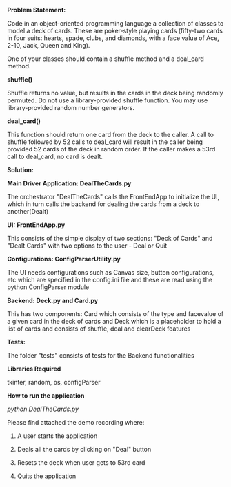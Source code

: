 **Problem Statement:**

Code in an object-oriented programming language a collection of classes to model a deck of
cards. These are poker-style playing cards (fifty-two cards in four suits: hearts, spade, clubs,
and diamonds, with a face value of Ace, 2-10, Jack, Queen and King).

One of your classes should contain a shuffle method and a deal_card method.

**shuffle()**

Shuffle returns no value, but results in the cards in the deck being randomly permuted. Do not
use a library-provided shuffle function. You may use library-provided random number
generators.

**deal_card()**

This function should return one card from the deck to the caller.
A call to shuffle followed by 52 calls to deal_card will result in the caller being provided 52
cards of the deck in random order. If the caller makes a 53rd call to deal_card, no card is
dealt.

**Solution:**

**Main Driver Application: DealTheCards.py**

The orchestrator "DealTheCards" calls the FrontEndApp to initialize the UI, which in turn calls the
backend for dealing the cards from a deck to another(Dealt)

**UI: FrontEndApp.py**

This consists of the simple display of two sections: "Deck of Cards" and "Dealt Cards" with
two options to the user - Deal or Quit

**Configurations: ConfigParserUtility.py**

The UI needs configurations such as Canvas size, button configurations, etc which are specified 
in the config.ini file and these are read using the python ConfigParser module


**Backend: Deck.py and Card.py**

This has two components: Card which consists of the type and facevalue of a given card in the deck of cards
and Deck which is a placeholder to hold a list of cards and consists of shuffle, deal and clearDeck
features


**Tests:**

The folder "tests" consists of tests for the Backend functionalities

**Libraries Required**

tkinter, random, os, configParser

**How to run the application**

_python DealTheCards.py_

Please find attached the demo recording where:

1. A user starts the application

2. Deals all the cards by clicking on "Deal" button

3. Resets the deck when user gets to 53rd card

4. Quits the application



